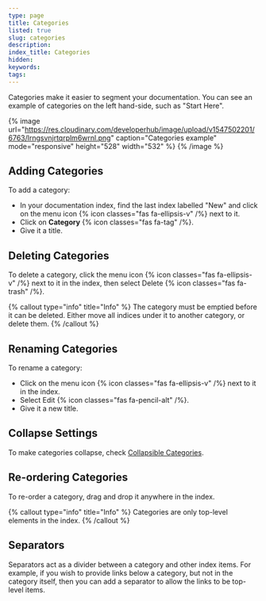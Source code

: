 ```yaml
---
type: page
title: Categories
listed: true
slug: categories
description: 
index_title: Categories
hidden: 
keywords: 
tags: 
---
```


Categories make it easier to segment your documentation. You can see an example of categories on the left hand-side, such as "Start Here".

{% image url="https://res.cloudinary.com/developerhub/image/upload/v1547502201/6763/lrngsvnjrtqrplm6wrnl.png" caption="Categories example" mode="responsive" height="528" width="532" %}
{% /image %}

## Adding Categories

To add a category:

- In your documentation index, find the last index labelled "New" and click on the menu icon {% icon classes="fas fa-ellipsis-v" /%} next to it.
- Click on **Category** {% icon classes="fas fa-tag" /%}.
- Give it a title.

## Deleting Categories

To delete a category, click the menu icon {% icon classes="fas fa-ellipsis-v" /%} next to it in the index, then select Delete {% icon classes="fas fa-trash" /%}.

{% callout type="info" title="Info" %}
The category must be emptied before it can be deleted. Either move all indices under it to another category, or delete them.
{% /callout %}

## Renaming Categories

To rename a category:

- Click on the menu icon {% icon classes="fas fa-ellipsis-v" /%} next to it in the index.
- Select Edit {% icon classes="fas fa-pencil-alt" /%}.
- Give it a new title.

## Collapse Settings

To make categories collapse, check [Collapsible Categories](/support-center/documentation-settings#collapsible-categories).

## Re-ordering Categories

To re-order a category, drag and drop it anywhere in the index.

{% callout type="info" title="Info" %}
Categories are only top-level elements in the index.
{% /callout %}

## Separators

Separators act as a divider between a category and other index items. For example, if you wish to provide links below a category, but not in the category itself, then you can add a separator to allow the links to be top-level items.